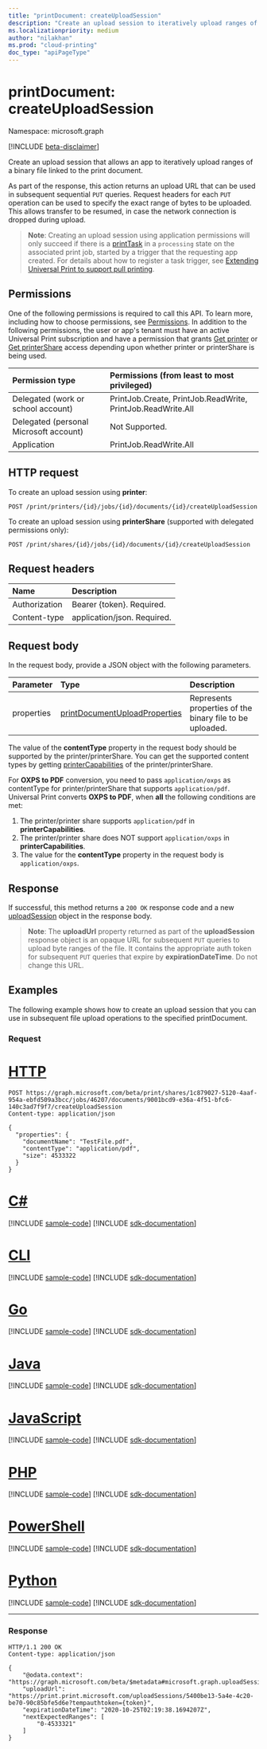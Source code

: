 ```yaml
---
title: "printDocument: createUploadSession"
description: "Create an upload session to iteratively upload ranges of binary file of printDocument."
ms.localizationpriority: medium
author: "nilakhan"
ms.prod: "cloud-printing"
doc_type: "apiPageType"
---
```


# printDocument: createUploadSession

Namespace: microsoft.graph

[!INCLUDE [beta-disclaimer](../../includes/beta-disclaimer.md)]

Create an upload session that allows an app to iteratively upload ranges of a binary file linked to the print document.

As part of the response, this action returns an upload URL that can be used in subsequent sequential `PUT` queries. Request headers for each `PUT` operation can be used to specify the exact range of bytes to be uploaded. This allows transfer to be resumed, in case the network connection is dropped during upload. 

>**Note**: Creating an upload session using application permissions will only succeed if there is a [printTask](../resources/printTask.md) in a `processing` state on the associated print job, started by a trigger that the requesting app created. For details about how to register a task trigger, see [Extending Universal Print to support pull printing](/graph/universal-print-concept-overview#extending-universal-print-to-support-pull-printing).

## Permissions

One of the following permissions is required to call this API. To learn more, including how to choose permissions, see [Permissions](/graph/permissions-reference).
In addition to the following permissions, the user or app's tenant must have an active Universal Print subscription and have a permission that grants [Get printer](printer-get.md) or [Get printerShare](printershare-get.md) access depending upon whether printer or printerShare is being used.

| Permission type                        | Permissions (from least to most privileged) |
|:---------------------------------------|:--------------------------------------------|
| Delegated (work or school account)     | PrintJob.Create, PrintJob.ReadWrite, PrintJob.ReadWrite.All |
| Delegated (personal Microsoft account) | Not Supported. |
| Application                            | PrintJob.ReadWrite.All |

## HTTP request

To create an upload session using **printer**: 

<!-- { "blockType": "ignored" } -->
```http
POST /print/printers/{id}/jobs/{id}/documents/{id}/createUploadSession
```

To create an upload session using **printerShare** (supported with delegated permissions only): 

<!-- { "blockType": "ignored" } -->
```http
POST /print/shares/{id}/jobs/{id}/documents/{id}/createUploadSession
```

## Request headers

| Name          | Description   |
|:--------------|:--------------|
| Authorization | Bearer {token}. Required. |
| Content-type | application/json. Required.|


## Request body

In the request body, provide a JSON object with the following parameters.

| Parameter    | Type        | Description |
|:-------------|:------------|:------------|
|properties|[printDocumentUploadProperties](../resources/printDocumentUploadProperties.md)|Represents properties of the binary file to be uploaded.|

The value of the **contentType** property in the request body should be supported by the printer/printerShare. You can get the supported content types by getting [printerCapabilities](../resources/printercapabilities.md) of the printer/printerShare. 

For **OXPS to PDF** conversion, you need to pass `application/oxps` as contentType for printer/printerShare that supports `application/pdf`. 
Universal Print converts **OXPS to PDF**, when **all** the following conditions are met: 
1.	The printer/printer share supports `application/pdf` in **printerCapabilities**. 
2.	The printer/printer share does NOT support `application/oxps` in **printerCapabilities**. 
3.	The value for the **contentType** property in the request body is `application/oxps`.

## Response

If successful, this method returns a `200 OK` response code and a new [uploadSession](../resources/uploadsession.md) object in the response body.

>**Note**: The **uploadUrl** property returned as part of the **uploadSession** response object is an opaque URL for subsequent `PUT` queries to upload byte ranges of the file. It contains the appropriate auth token for subsequent `PUT` queries that expire by **expirationDateTime**. Do not change this URL.

## Examples

The following example shows how to create an upload session that you can use in subsequent file upload operations to the specified printDocument.

### Request


# [HTTP](#tab/http)
<!-- {
  "blockType": "request",
  "name": "printdocument_createuploadsession",
  "sampleKeys": ["46207","1c879027-5120-4aaf-954a-ebfd509a3bcc", "9001bcd9-e36a-4f51-bfc6-140c3ad7f9f7"]
}-->
```http
POST https://graph.microsoft.com/beta/print/shares/1c879027-5120-4aaf-954a-ebfd509a3bcc/jobs/46207/documents/9001bcd9-e36a-4f51-bfc6-140c3ad7f9f7/createUploadSession
Content-type: application/json

{
  "properties": {
    "documentName": "TestFile.pdf",
    "contentType": "application/pdf", 
    "size": 4533322
  }
}
```

# [C#](#tab/csharp)
[!INCLUDE [sample-code](../includes/snippets/csharp/printdocument-createuploadsession-csharp-snippets.md)]
[!INCLUDE [sdk-documentation](../includes/snippets/snippets-sdk-documentation-link.md)]

# [CLI](#tab/cli)
[!INCLUDE [sample-code](../includes/snippets/cli/printdocument-createuploadsession-cli-snippets.md)]
[!INCLUDE [sdk-documentation](../includes/snippets/snippets-sdk-documentation-link.md)]

# [Go](#tab/go)
[!INCLUDE [sample-code](../includes/snippets/go/printdocument-createuploadsession-go-snippets.md)]
[!INCLUDE [sdk-documentation](../includes/snippets/snippets-sdk-documentation-link.md)]

# [Java](#tab/java)
[!INCLUDE [sample-code](../includes/snippets/java/printdocument-createuploadsession-java-snippets.md)]
[!INCLUDE [sdk-documentation](../includes/snippets/snippets-sdk-documentation-link.md)]

# [JavaScript](#tab/javascript)
[!INCLUDE [sample-code](../includes/snippets/javascript/printdocument-createuploadsession-javascript-snippets.md)]
[!INCLUDE [sdk-documentation](../includes/snippets/snippets-sdk-documentation-link.md)]

# [PHP](#tab/php)
[!INCLUDE [sample-code](../includes/snippets/php/printdocument-createuploadsession-php-snippets.md)]
[!INCLUDE [sdk-documentation](../includes/snippets/snippets-sdk-documentation-link.md)]

# [PowerShell](#tab/powershell)
[!INCLUDE [sample-code](../includes/snippets/powershell/printdocument-createuploadsession-powershell-snippets.md)]
[!INCLUDE [sdk-documentation](../includes/snippets/snippets-sdk-documentation-link.md)]

# [Python](#tab/python)
[!INCLUDE [sample-code](../includes/snippets/python/printdocument-createuploadsession-python-snippets.md)]
[!INCLUDE [sdk-documentation](../includes/snippets/snippets-sdk-documentation-link.md)]

---

### Response

<!-- {
  "blockType": "response",
  "truncated": true,
  "@odata.type": "microsoft.graph.uploadSession"
} -->
```http
HTTP/1.1 200 OK
Content-type: application/json

{
    "@odata.context": "https://graph.microsoft.com/beta/$metadata#microsoft.graph.uploadSession",
    "uploadUrl": "https://print.print.microsoft.com/uploadSessions/5400be13-5a4e-4c20-be70-90c85bfe5d6e?tempauthtoken={token}",
    "expirationDateTime": "2020-10-25T02:19:38.1694207Z",
    "nextExpectedRanges": [
        "0-4533321"
    ]
}
```
